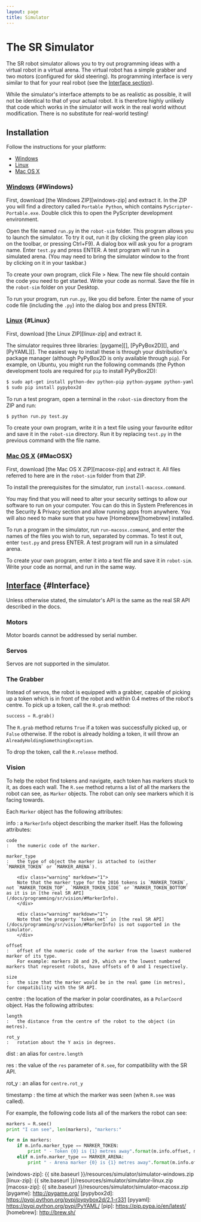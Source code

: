 ```yaml
---
layout: page
title: Simulator
---
```


The SR Simulator
================

The SR robot simulator allows you to try out programming ideas with a virtual robot in a virtual arena.
The virtual robot has a simple grabber and two motors (configured for skid steering).
Its programming interface is very similar to that for your real robot (see the [Interface section](#Interface)).

<div class="warning">
	While the simulator's interface attempts to be as realistic as possible, it will not be identical to that of your actual robot.
	It is therefore highly unlikely that code which works in the simulator will work in the real world without modification.
	There is no substitute for real-world testing!
</div>

Installation
------------

Follow the instructions for your platform:

* [Windows](#Windows)
* [Linux](#Linux)
* [Mac OS X](#MacOSX)

### [Windows](#Windows) {#Windows}

First, download [the Windows ZIP][windows-zip] and extract it.
In the ZIP you will find a directory called `Portable Python`, which contains `PyScripter-Portable.exe`. Double click this to open the PyScripter development environment.

Open the file named `run.py` in the `robot-sim` folder. This program allows you to launch the simulator.
To try it out, run it (by clicking the green play icon on the toolbar, or pressing Ctrl+F9).
A dialog box will ask you for a program name. Enter `test.py` and press ENTER.
A test program will run in a simulated arena.
(You may need to bring the simulator window to the front by clicking on it in your taskbar.)

To create your own program, click File > New. The new file should contain the
code you need to get started. Write your code as normal. Save the file in the
`robot-sim` folder on your Desktop.

To run your program, run `run.py`, like you did before. Enter the name of your
code file (including the `.py`) into the dialog box and press ENTER.

### [Linux](#Linux) {#Linux}

First, download [the Linux ZIP][linux-zip] and extract it.

The simulator requires three libraries: [pygame][], [PyPyBox2D][], and [PyYAML][].
The easiest way to install these is through your distribution's package manager (although PyPyBox2D is only available through `pip`).
For example, on Ubuntu, you might run the following commands (the Python development tools are required for `pip` to install PyPyBox2D):

~~~~~ bash
$ sudo apt-get install python-dev python-pip python-pygame python-yaml
$ sudo pip install pypybox2d
~~~~~

To run a test program, open a terminal in the `robot-sim` directory from the ZIP and run:

~~~~~ bash
$ python run.py test.py
~~~~~

To create your own program, write it in a text file using your favourite editor and save it in the `robot-sim` directory. Run it by replacing `test.py` in the previous command with the file name.

### [Mac OS X](#MacOSX) {#MacOSX}

First, download [the Mac OS X ZIP][macosx-zip] and extract it. All files referred to here are in the `robot-sim` folder from that ZIP.

To install the prerequisites for the simulator, run `install-macosx.command`.

You may find that you will need to alter your security settings to allow our software to run on your computer. You can do this in System Preferences in the Security & Privacy section and allow running apps from anywhere. You will also need to make sure that you have [Homebrew][homebrew] installed.

To run a program in the simulator, run `run-macosx.command`, and enter the names of the files you wish to run, separated by commas.
To test it out, enter `test.py` and press ENTER. A test program will run in a simulated arena.

To create your own program, enter it into a text file and save it in
`robot-sim`. Write your code as normal, and run in the same way.

[Interface](#Interface) {#Interface}
-----------

Unless otherwise stated, the simulator's API is the same as the real SR API described in the docs.

### Motors

Motor boards cannot be addressed by serial number.

### Servos

Servos are not supported in the simulator.

### The Grabber

Instead of servos, the robot is equipped with a grabber, capable of picking up a token which is in front of the robot and within 0.4 metres of the robot's centre. To pick up a token, call the `R.grab` method:

~~~~~ python
success = R.grab()
~~~~~

The `R.grab` method returns `True` if a token was successfully picked up, or `False` otherwise. If the robot is already holding a token, it will throw an `AlreadyHoldingSomethingException`.

To drop the token, call the `R.release` method.

### Vision

To help the robot find tokens and navigate, each token has markers stuck to it, as does each wall. The `R.see` method returns a list of all the markers the robot can see, as `Marker` objects. The robot can only see markers which it is facing towards.

Each `Marker` object has the following attributes:

info
:   a `MarkerInfo` object describing the marker itself. Has the following attributes:

    code
    :   the numeric code of the marker.

    marker_type
    :   the type of object the marker is attached to (either `MARKER_TOKEN` or `MARKER_ARENA`).

        <div class="warning" markdown="1">
        Note that the marker type for the 2016 tokens is `MARKER_TOKEN`, not `MARKER_TOKEN_TOP`, `MARKER_TOKEN_SIDE` or `MARKER_TOKEN_BOTTOM` as it is in [the real SR API](/docs/programming/sr/vision/#MarkerInfo).
        </div>

        <div class="warning" markdown="1">
        Note that the property `token_net` in [the real SR API](/docs/programming/sr/vision/#MarkerInfo) is not supported in the simulator.
        </div>

    offset
    :   offset of the numeric code of the marker from the lowest numbered marker of its type.
        For example: markers 28 and 29, which are the lowest numbered markers that represent robots, have offsets of 0 and 1 respectively.

    size
    :   the size that the marker would be in the real game (in metres), for compatibility with the SR API.

centre
:   the location of the marker in polar coordinates, as a `PolarCoord` object. Has the following attributes:

    length
    :   the distance from the centre of the robot to the object (in metres).

    rot_y
    :   rotation about the Y axis in degrees.

dist
:   an alias for `centre.length`

res
:   the value of the `res` parameter of `R.see`, for compatibility with the SR API.

rot_y
:   an alias for `centre.rot_y`

timestamp
:   the time at which the marker was seen (when `R.see` was called).

For example, the following code lists all of the markers the robot can see:

~~~~~ python
markers = R.see()
print "I can see", len(markers), "markers:"

for m in markers:
    if m.info.marker_type == MARKER_TOKEN:
        print " - Token {0} is {1} metres away".format(m.info.offset, m.dist)
    elif m.info.marker_type == MARKER_ARENA:
        print " - Arena marker {0} is {1} metres away".format(m.info.offset, m.dist)
~~~~~

[windows-zip]: {{ site.baseurl }}/resources/simulator/simulator-windows.zip
[linux-zip]: {{ site.baseurl }}/resources/simulator/simulator-linux.zip
[macosx-zip]: {{ site.baseurl }}/resources/simulator/simulator-macosx.zip
[pygame]: http://pygame.org/
[pypybox2d]: https://pypi.python.org/pypi/pypybox2d/2.1-r331
[pyyaml]: https://pypi.python.org/pypi/PyYAML/
[pip]: https://pip.pypa.io/en/latest/
[homebrew]: http://brew.sh/

